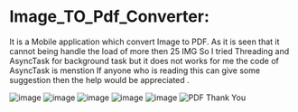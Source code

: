 # Image_TO_Pdf_Converter:

It is a Mobile application which convert Image to PDF.
As it is seen that it cannot being handle the load of more then 25 IMG 
So I tried Threading and AsyncTask for background task but it does not works for me the code of AsyncTask is menstion If anyone who is reading this can give some suggestion then the help would be appreciated .

![image](https://user-images.githubusercontent.com/56790330/93302498-b7cfb300-f817-11ea-8268-d28919e23016.png)
![image](https://user-images.githubusercontent.com/56790330/93302506-bd2cfd80-f817-11ea-8638-273ee62551f9.png)
![image](https://user-images.githubusercontent.com/56790330/93302575-d9309f00-f817-11ea-91a2-75c3e85713d6.png)
![image](https://user-images.githubusercontent.com/56790330/93302593-dfbf1680-f817-11ea-94a0-b1758c636fde.png)
![image](https://user-images.githubusercontent.com/56790330/93302607-e5b4f780-f817-11ea-82bc-e410fa4ff45c.png)
![PDF](https://user-images.githubusercontent.com/56790330/93302969-64119980-f818-11ea-84f2-1bdf780ad35a.PNG)
Thank You
